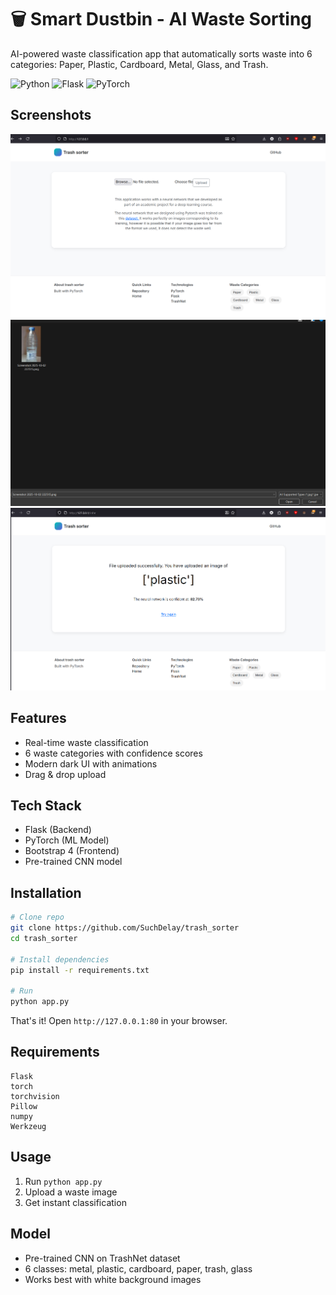 
# 🗑️ Smart Dustbin - AI Waste Sorting

AI-powered waste classification app that automatically sorts waste into 6 categories: Paper, Plastic, Cardboard, Metal, Glass, and Trash.

![Python](https://img.shields.io/badge/Python-3.8+-blue.svg)
![Flask](https://img.shields.io/badge/Flask-2.0+-green.svg)
![PyTorch](https://img.shields.io/badge/PyTorch-1.9+-red.svg)

## Screenshots

![Home Page](images/home.png)
![Upload](images/upload.png)
![Results](images/result.png)

## Features

- Real-time waste classification
- 6 waste categories with confidence scores
- Modern dark UI with animations
- Drag & drop upload

## Tech Stack

- Flask (Backend)
- PyTorch (ML Model)
- Bootstrap 4 (Frontend)
- Pre-trained CNN model

## Installation

```bash
# Clone repo
git clone https://github.com/SuchDelay/trash_sorter
cd trash_sorter

# Install dependencies
pip install -r requirements.txt

# Run
python app.py
```

That's it! Open `http://127.0.0.1:80` in your browser.

## Requirements

```
Flask
torch
torchvision
Pillow
numpy
Werkzeug
```

## Usage

1. Run `python app.py`
2. Upload a waste image
3. Get instant classification

## Model

- Pre-trained CNN on TrashNet dataset
- 6 classes: metal, plastic, cardboard, paper, trash, glass
- Works best with white background images
